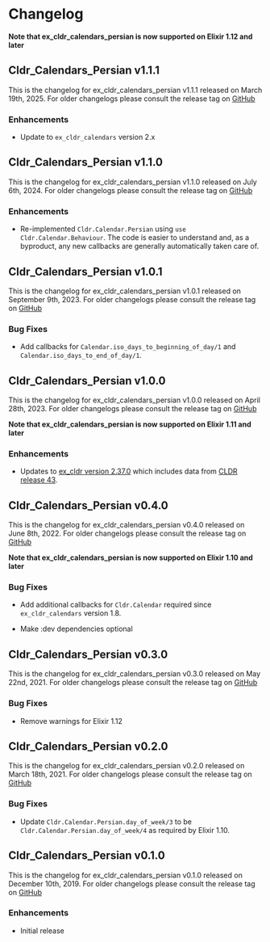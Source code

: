 # Changelog

**Note that ex_cldr_calendars_persian is now supported on Elixir 1.12 and later**

## Cldr_Calendars_Persian v1.1.1

This is the changelog for ex_cldr_calendars_persian v1.1.1 released on March 19th, 2025.  For older changelogs please consult the release tag on [GitHub](https://github.com/elixir-cldr/cldr_calendars_persian/tags)

### Enhancements

* Update to `ex_cldr_calendars` version 2.x

## Cldr_Calendars_Persian v1.1.0

This is the changelog for ex_cldr_calendars_persian v1.1.0 released on July 6th, 2024.  For older changelogs please consult the release tag on [GitHub](https://github.com/elixir-cldr/cldr_calendars_persian/tags)

### Enhancements

* Re-implemented `Cldr.Calendar.Persian` using `use Cldr.Calendar.Behaviour`. The code is easier to understand and, as a byproduct, any new callbacks are generally automatically taken care of.

## Cldr_Calendars_Persian v1.0.1

This is the changelog for ex_cldr_calendars_persian v1.0.1 released on September 9th, 2023.  For older changelogs please consult the release tag on [GitHub](https://github.com/elixir-cldr/cldr_calendars_persian/tags)

### Bug Fixes

* Add callbacks for `Calendar.iso_days_to_beginning_of_day/1` and `Calendar.iso_days_to_end_of_day/1`.

## Cldr_Calendars_Persian v1.0.0

This is the changelog for ex_cldr_calendars_persian v1.0.0 released on April 28th, 2023.  For older changelogs please consult the release tag on [GitHub](https://github.com/elixir-cldr/cldr_calendars_persian/tags)

**Note that ex_cldr_calendars_persian is now supported on Elixir 1.11 and later**

### Enhancements

* Updates to [ex_cldr version 2.37.0](https://hex.pm/packages/ex_cldr/2.37.0) which includes data from [CLDR release 43](https://cldr.unicode.org/index/downloads/cldr-43).

## Cldr_Calendars_Persian v0.4.0

This is the changelog for ex_cldr_calendars_persian v0.4.0 released on June 8th, 2022.  For older changelogs please consult the release tag on [GitHub](https://github.com/elixir-cldr/cldr_calendars_persian/tags)

**Note that ex_cldr_calendars_persian is now supported on Elixir 1.10 and later**

### Bug Fixes

* Add additional callbacks for `Cldr.Calendar` required since `ex_cldr_calendars` version 1.8.

* Make :dev dependencies optional

## Cldr_Calendars_Persian v0.3.0

This is the changelog for ex_cldr_calendars_persian v0.3.0 released on May 22nd, 2021.  For older changelogs please consult the release tag on [GitHub](https://github.com/elixir-cldr/cldr_calendars_persian/tags)

### Bug Fixes

* Remove warnings for Elixir 1.12

## Cldr_Calendars_Persian v0.2.0

This is the changelog for ex_cldr_calendars_persian v0.2.0 released on March 18th, 2021.  For older changelogs please consult the release tag on [GitHub](https://github.com/elixir-cldr/cldr_calendars_persian/tags)

### Bug Fixes

* Update `Cldr.Calendar.Persian.day_of_week/3` to be `Cldr.Calendar.Persian.day_of_week/4` as required by Elixir 1.10.

## Cldr_Calendars_Persian v0.1.0

This is the changelog for ex_cldr_calendars_persian v0.1.0 released on December 10th, 2019.  For older changelogs please consult the release tag on [GitHub](https://github.com/elixir-cldr/cldr_calendars_persian/tags)

### Enhancements

* Initial release


